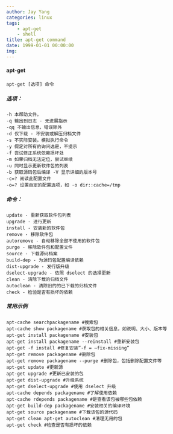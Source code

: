 ```yaml
---
author: Jay Yang
categories: linux
tags: 
    - apt-get 
    - shell
title: apt-get command
date: 1999-01-01 00:00:00
img:
---
```


#### apt-get

    apt-get [选项] 命令

##### 选项：

    -h 本帮助文件。
    -q 输出到日志 - 无进展指示
    -qq 不输出信息，错误除外
    -d 仅下载 - 不安装或解压归档文件
    -s 不实际安装。模拟执行命令
    -y 假定对所有的询问选是，不提示
    -f 尝试修正系统依赖损坏处
    -m 如果归档无法定位，尝试继续
    -u 同时显示更新软件包的列表
    -b 获取源码包后编译 -V 显示详细的版本号
    -c=? 阅读此配置文件
    -o=? 设置自定的配置选项，如 -o dir::cache=/tmp

##### 命令：

    update - 重新获取软件包列表
    upgrade - 进行更新
    install - 安装新的软件包
    remove - 移除软件包
    autoremove - 自动移除全部不使用的软件包
    purge - 移除软件包和配置文件
    source - 下载源码档案
    build-dep - 为源码包配置编译依赖
    dist-upgrade - 发行版升级
    dselect-upgrade - 依照 dselect 的选择更新
    clean - 清除下载的归档文件
    autoclean - 清除旧的的已下载的归档文件
    check - 检验是否有损坏的依赖

##### 常用示例

    apt-cache searchpackagename #搜索包
    apt-cache show packagename #获取包的相关信息，如说明、大小、版本等
    apt-get install packagename #安装包
    apt-get install packagename --reinstall #重新安装包
    apt-get -f install #修复安装”-f = –fix-missing”
    apt-get remove packagename #删除包
    apt-get remove packagename --purge #删除包，包括删除配置文件等
    apt-get update #更新源
    apt-get upgrade #更新已安装的包
    apt-get dist-upgrade #升级系统
    apt-get dselect-upgrade #使用 dselect 升级
    apt-cache depends packagename #了解使用依赖
    apt-cache rdepends packagename #是查看该包被哪些包依赖
    apt-get build-dep packagename #安装相关的编译环境
    apt-get source packagename #下载该包的源代码
    apt-get clean apt-get autoclean #清理无用的包
    apt-get check #检查是否有损坏的依赖
